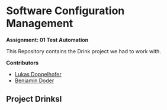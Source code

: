 # Software Configuration Management

**Assignment: 01 Test Automation**

This Repository contains the Drink project we had to work with.

**Contributors**

* [Lukas Doppelhofer](https://github.com/LukasDoppelhofer)
* [Benjamin Doder](https://github.com/BenjaminDoder)

## Project Drinksl